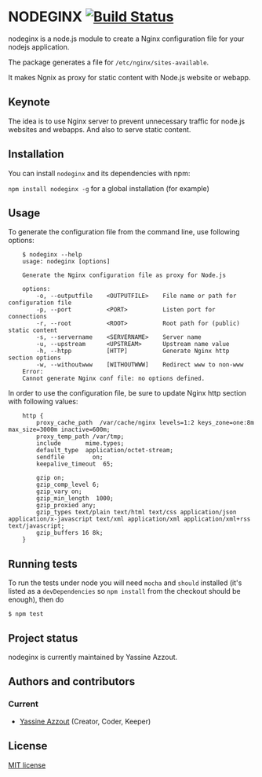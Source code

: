 NODEGINX [![Build Status](https://travis-ci.org/92bondstreet/nodeginx.png)](https://travis-ci.org/92bondstreet/nodeginx)
=========

nodeginx is a node.js module to create a Nginx configuration file for your nodejs application.

The package generates a file for `/etc/nginx/sites-available`.

It makes Ngnix as proxy for static content with Node.js website or webapp.

Keynote
-------
The idea is to use Nginx server to prevent unnecessary traffic for node.js websites and webapps. And also to serve static content. 

Installation
------------

You can install `nodeginx` and its dependencies with npm: 

`npm install nodeginx -g` for a global installation (for example)

Usage
-----

To generate the configuration file from the command line, use following options:

		$ nodeginx --help
		usage: nodeginx [options]
	
		Generate the Nginx configuration file as proxy for Node.js

		options:
			-o, --outputfile 	<OUTPUTFILE>	File name or path for configuration file
			-p, --port			<PORT>			Listen port for connections
			-r, --root			<ROOT>			Root path for (public) static content
			-s, --servername	<SERVERNAME>  	Server name			
			-u, --upstream		<UPSTREAM>		Upstream name value						
			-h, --htpp			[HTTP] 			Generate Nginx http section options						
			-w, --withoutwww	[WITHOUTWWW]	Redirect www to non-www
		Error:
		Cannot generate Nginx conf file: no options defined.

In order to use the configuration file, be sure to update Nginx http section with following values:

		http {
		    proxy_cache_path  /var/cache/nginx levels=1:2 keys_zone=one:8m max_size=3000m inactive=600m;
		    proxy_temp_path /var/tmp;
		    include       mime.types;
		    default_type  application/octet-stream;
		    sendfile        on;
		    keepalive_timeout  65;
		 
		    gzip on;
		    gzip_comp_level 6;
		    gzip_vary on;
		    gzip_min_length  1000;
		    gzip_proxied any;
		    gzip_types text/plain text/html text/css application/json application/x-javascript text/xml application/xml application/xml+rss text/javascript;
		    gzip_buffers 16 8k;
		}

Running tests
-------------

To run the tests under node you will need `mocha` and `should` installed (it's listed as a
`devDependencies` so `npm install` from the checkout should be enough), then do

    $ npm test

Project status
--------------
nodeginx is currently maintained by Yassine Azzout.

Authors and contributors
------------------------
### Current
* [Yassine Azzout][] (Creator, Coder, Keeper)

[Yassine Azzout]: http://yass.io


License
-------
[MIT license](http://www.opensource.org/licenses/Mit)

